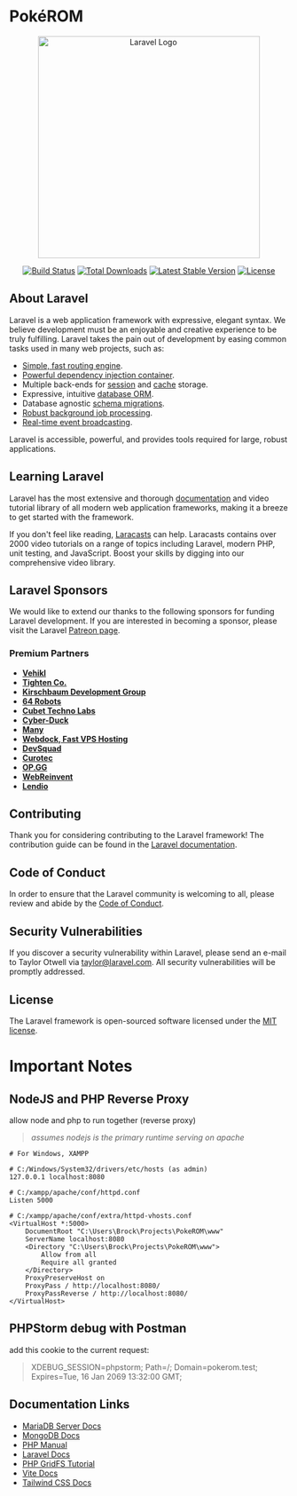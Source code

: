 # Pok&eacute;ROM

[comment]: <> (https://github.com/bag33188/new-pokerom)

<p align="center"><a href="https://laravel.com" target="_blank"><img src="https://raw.githubusercontent.com/laravel/art/master/logo-lockup/5%20SVG/2%20CMYK/1%20Full%20Color/laravel-logolockup-cmyk-red.svg" width="400" alt="Laravel Logo"></a></p>

<p align="center">
<a href="https://travis-ci.org/laravel/framework"><img src="https://travis-ci.org/laravel/framework.svg" alt="Build Status"></a>
<a href="https://packagist.org/packages/laravel/framework"><img src="https://img.shields.io/packagist/dt/laravel/framework" alt="Total Downloads"></a>
<a href="https://packagist.org/packages/laravel/framework"><img src="https://img.shields.io/packagist/v/laravel/framework" alt="Latest Stable Version"></a>
<a href="https://packagist.org/packages/laravel/framework"><img src="https://img.shields.io/packagist/l/laravel/framework" alt="License"></a>
</p>

## About Laravel

Laravel is a web application framework with expressive, elegant syntax. We believe development must be an enjoyable and creative experience to be truly fulfilling. Laravel takes the pain out of development by easing common tasks used in many web projects, such as:

- [Simple, fast routing engine](https://laravel.com/docs/routing).
- [Powerful dependency injection container](https://laravel.com/docs/container).
- Multiple back-ends for [session](https://laravel.com/docs/session) and [cache](https://laravel.com/docs/cache) storage.
- Expressive, intuitive [database ORM](https://laravel.com/docs/eloquent).
- Database agnostic [schema migrations](https://laravel.com/docs/migrations).
- [Robust background job processing](https://laravel.com/docs/queues).
- [Real-time event broadcasting](https://laravel.com/docs/broadcasting).

Laravel is accessible, powerful, and provides tools required for large, robust applications.

## Learning Laravel

Laravel has the most extensive and thorough [documentation](https://laravel.com/docs) and video tutorial library of all modern web application frameworks, making it a breeze to get started with the framework.

If you don't feel like reading, [Laracasts](https://laracasts.com) can help. Laracasts contains over 2000 video tutorials on a range of topics including Laravel, modern PHP, unit testing, and JavaScript. Boost your skills by digging into our comprehensive video library.

## Laravel Sponsors

We would like to extend our thanks to the following sponsors for funding Laravel development. If you are interested in becoming a sponsor, please visit the Laravel [Patreon page](https://patreon.com/taylorotwell).

### Premium Partners

- **[Vehikl](https://vehikl.com/)**
- **[Tighten Co.](https://tighten.co)**
- **[Kirschbaum Development Group](https://kirschbaumdevelopment.com)**
- **[64 Robots](https://64robots.com)**
- **[Cubet Techno Labs](https://cubettech.com)**
- **[Cyber-Duck](https://cyber-duck.co.uk)**
- **[Many](https://www.many.co.uk)**
- **[Webdock, Fast VPS Hosting](https://www.webdock.io/en)**
- **[DevSquad](https://devsquad.com)**
- **[Curotec](https://www.curotec.com/services/technologies/laravel/)**
- **[OP.GG](https://op.gg)**
- **[WebReinvent](https://webreinvent.com/?utm_source=laravel&utm_medium=github&utm_campaign=patreon-sponsors)**
- **[Lendio](https://lendio.com)**

## Contributing

Thank you for considering contributing to the Laravel framework! The contribution guide can be found in the [Laravel documentation](https://laravel.com/docs/contributions).

## Code of Conduct

In order to ensure that the Laravel community is welcoming to all, please review and abide by the [Code of Conduct](https://laravel.com/docs/contributions#code-of-conduct).

## Security Vulnerabilities

If you discover a security vulnerability within Laravel, please send an e-mail to Taylor Otwell via [taylor@laravel.com](mailto:taylor@laravel.com). All security vulnerabilities will be promptly addressed.

## License

The Laravel framework is open-sourced software licensed under the [MIT license](https://opensource.org/licenses/MIT).

# Important Notes

## NodeJS and PHP Reverse Proxy

allow node and php to run together (reverse proxy)

> _assumes nodejs is the primary runtime serving on apache_

```apacheconf
# For Windows, XAMPP

# C:/Windows/System32/drivers/etc/hosts (as admin)
127.0.0.1 localhost:8080

# C:/xampp/apache/conf/httpd.conf
Listen 5000

# C:/xampp/apache/conf/extra/httpd-vhosts.conf
<VirtualHost *:5000>
    DocumentRoot "C:\Users\Brock\Projects\PokeROM\www"
    ServerName localhost:8080
    <Directory "C:\Users\Brock\Projects\PokeROM\www">
        Allow from all
        Require all granted
    </Directory>
    ProxyPreserveHost on
    ProxyPass / http://localhost:8080/
    ProxyPassReverse / http://localhost:8080/
</VirtualHost>
```

## PHPStorm debug with Postman

add this cookie to the current request: 
> XDEBUG_SESSION=phpstorm; Path=/; Domain=pokerom.test; Expires=Tue, 16 Jan 2069 13:32:00 GMT;

## Documentation Links

* [MariaDB Server Docs][]
* [MongoDB Docs][]
* [PHP Manual][]
* [Laravel Docs][]
* [PHP GridFS Tutorial][]
* [Vite Docs][]
* [Tailwind CSS Docs][]

[MariaDB Server Docs]: https://mariadb.com/kb/en/documentation/ "v10.9.3"
[MongoDB Docs]: https://www.mongodb.com/docs/manual/ "v6.0"
[PHP Manual]: https://www.php.net/manual/en/ "v8.1.6"
[Laravel Docs]: https://laravel.com/docs/9.x/ "v9.x"
[PHP GridFS Tutorial]: https://www.mongodb.com/docs/php-library/v1.13/tutorial/gridfs/ "v1.13"
[Vite Docs]: https://vitejs.dev/guide "v3.1.3"
[Tailwind CSS Docs]: https://tailwindcss.com/docs "v3.1.8"

[//]: # ([mongodb php driver page]: https://www.php.net/manual/en/mongodb.installation.pecl.php)
[//]: # ([mongodb pecl extension]: https://pecl.php.net/package/mongodb "v1.13.0 - ts-x64, windows")
[//]: # ([php mongodb vendor manual]: https://www.php.net/manual/en/set.mongodb.php)
[//]: # ([php mongodb driver tutorial]: https://www.php.net/manual/en/mongodb.tutorial.library.php)
[//]: # ([mongodb php driver docs]: https://www.mongodb.com/docs/drivers/php/)
